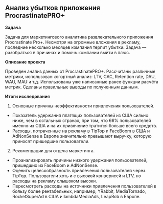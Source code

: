## Анализ убытков приложения ProcrastinatePRO+


**Задача**   

Задача для маркетингового аналитика развлекательного приложения Procrastinate Pro+. Несмотря на огромные вложения в рекламу, последние несколько месяцев компания терпит убытки. Задача — разобраться в причинах и помочь компании выйти в плюс.

**Описание проекта**

Проведен анализ данных от ProcrastinatePRO+.
Рассчитаны различные метрики, использован когортный анализ: LTV, CAC, Retention rate, DAU, WAU, MAU и т.д. Использованы уже написанные ранее функции расчёта метрик. Сделаны правильные выводы по полученным данным.

**Итоги исследования**

1. Основные причины неэффективности привлечения пользователей.
- Показатель удержания платящих пользователей из США сильно ниже, чем в остальных странах, при том, что 66% пользователей именно из США и на их привлчение тратится больше всего средств.
- Расходы, потраченные на рекламу в TipTop и FaceBoom в США и AdNonSense в Европе значительно превышают выручку, которую приносят пришедшие пользователи.
2. Рекомендации для отдела маркетинга.
- Проанализировать причины низкого удержания пользователей, пришедших из FaceBoom и AdNonSense.
- Оценить целесообразность привлечения пользователей через TipTop. Пользователи хоть и с высокой конверисей и LTV, но расходы на рекламу слышоком высоки.
- Пересмотреть расходы на источники привлечения пользователей в бользу более рентабельных, например, YRabbit, MediaTornado, RocketSuperAd в США и lambdaMediaAds, LeapBob в Европе.
